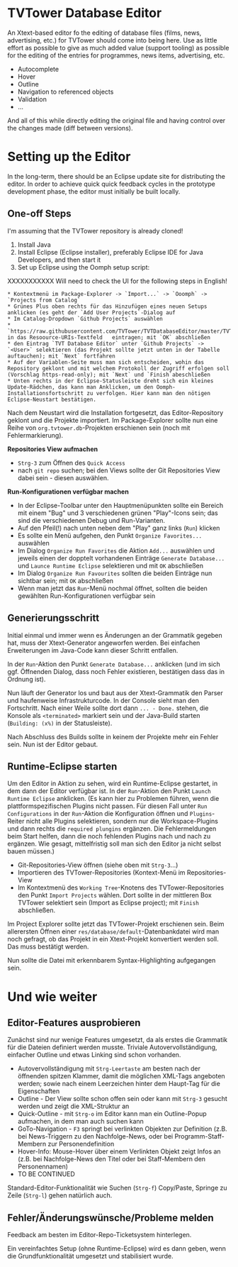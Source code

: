 # TVTower Database Editor

An Xtext-based editor fo the editing of database files (films, news, advertising, etc.) for TVTower should come into being here. Use as little effort as possible to give as much added value (support tooling) as possible for the editing of the entries for programmes, news items, advertising, etc.

* Autocomplete
* Hover
* Outline
* Navigation to referenced objects
* Validation
* ...

And all of this while directly editing the original file and having control over the changes made (diff between versions).

# Setting up the Editor

In the long-term, there should be an Eclipse update site for distributing the editor. In order to achieve quick quick feedback cycles in the prototype development phase, the editor must initially be built locally.

## One-off Steps

I'm assuming that the TVTower repository is already cloned!

1. Install Java
2. Install Eclipse (Eclipse installer), preferably Eclipse IDE for Java Developers, and then start it
3. Set up Eclipse using the Oomph setup script:

XXXXXXXXXXX Will need to check the UI for the following steps in English!

    * Kontextmenü im Package-Explorer -> `Import...` -> `Ooomph` -> `Projects from Catalog`
    * Grünes Plus oben rechts für das Hinzufügen eines neuen Setups anklicken (es geht der `Add User Projects`-Dialog auf
    * Im Catalog-Dropdown `Github Projects` auswählen
    * `https://raw.githubusercontent.com/TVTower/TVTDatabaseEditor/master/TVTDbEditor.setup` in das Resoource-URIs-Textfeld   eintragen; mit `OK` abschließen
    * den Eintrag `TVT Database Editor` unter `Github Projects` -> `<User>` selektieren (das Projekt sollte jetzt unten in der Tabelle auftauchen); mit `Next` fortfahren
    * Auf der Variablen-Seite muss man sich entscheiden, wohin das Repository geklont und mit welchem Protokoll der Zugriff erfolgen soll (Vorschlag https-read-only); mit `Next` und `Finish`abeschließen
    * Unten rechts in der Eclipse-Statusleiste dreht sich ein kleines Update-Rädchen, das kann man Anklicken, um den Oomph-Installationsfortschritt zu verfolgen. Hier kann man den nötigen Eclipse-Neustart bestätigen.

Nach dem Neustart wird die Installation fortgesetzt, das Editor-Repository geklont und die Projekte importiert. Im Package-Explorer sollte nun eine Reihe von `org.tvtower.db`-Projekten erschienen sein (noch mit Fehlermarkierung).

**Repositories View aufmachen**
* `Strg-3` zum Öffnen des `Quick Access`
* nach `git repo` suchen; bei den Views sollte der Git Repositories View dabei sein - diesen auswählen.

**Run-Konfigurationen verfügbar machen**
* In der Eclipse-Toolbar unter den Hauptmenüpunkten sollte ein Bereich mit einem "Bug" und 3 verschiedenen grünen "Play"-Icons sein; das sind die verschiedenen Debug und Run-Varianten.
* Auf den Pfeil(!) nach unten neben dem "Play" ganz links (`Run`) klicken
* Es sollte ein Menü aufgehen, den Punkt `Organize Favorites...` auswählen
* Im Dialog `Organize Run Favorites` die Aktion `Add...` auswählen und jeweils einen der dopptelt vorhandenen Einträge `Generate Database...` und `Launce Runtime Eclipse` selektieren und mit `OK` abschließen
* Im Dialog `Organize Run Favourites` sollten die beiden Einträge nun sichtbar sein; mit `OK` abschließen
* Wenn man jetzt das `Run`-Menü nochmal öffnet, sollten die beiden gewählten Run-Konfigurationen verfügbar sein

## Generierungsschritt

Initial einmal und immer wenn es Änderungen an der Grammatik gegeben hat, muss der Xtext-Generator angeworfen werden.
Bei einfachen Erweiterungen im Java-Code kann dieser Schritt entfallen.

In der `Run`-Aktion den Punkt `Generate Database...` anklicken (und im sich ggf. Öffnenden Dialog, dass noch Fehler existieren, bestätigen dass das in Ordnung ist).

Nun läuft der Generator los und baut aus der Xtext-Grammatik den Parser und haufenweise Infrastrukturcode. In der Console sieht man den Fortschritt. Nach einer Weile sollte dort dann `... - Done.` stehen, die Konsole als `<terminated>` markiert sein und der Java-Build starten (`Building: (x%)` in der Statusleiste).

Nach Abschluss des Builds sollte in keinem der Projekte mehr ein Fehler sein. Nun ist der Editor gebaut.

## Runtime-Eclipse starten

Um den Editor in Aktion zu sehen, wird ein Runtime-Eclipse gestartet, in dem dann der Editor verfügbar ist.
In der `Run`-Aktion den Punkt `Launch Runtime Eclipse` anklicken.
(Es kann hier zu Problemen führen, wenn die plattformspezifischen Plugins nicht passen.
Für diesen Fall unter `Run Configurations` in der `Run`-Aktion die Konfiguration öffnen und `Plugins`-Reiter nicht alle Plugins selektieren, sondern nur die Workspace-Plugins und dann rechts die `required plungins` ergänzen.
Die Fehlermeldungen beim Start helfen, dann die noch fehlenden Plugins nach und nach zu ergänzen.
Wie gesagt, mittelfristig soll man sich den Editor ja nicht selbst bauen müssen.)

* Git-Repositories-View öffnen (siehe oben mit `Strg-3`...)
* Importieren des TVTower-Repositories (Kontext-Menü im Repositories-View
* Im Kontextmenü des `Working Tree`-Knotens des TVTower-Repositories den Punkt `Import Projects` wählen. Dort sollte in der mittleren Box TVTower selektiert sein (Import as Eclipse project); mit `Finish` abschließen.

Im Project Explorer sollte jetzt das TVTower-Projekt erschienen sein.
Beim allerersten Öffnen einer `res/database/default`-Datenbankdatei wird man noch gefragt, ob das Projekt in ein Xtext-Projekt konvertiert werden soll.
Das muss bestätigt werden.

Nun sollte die Datei mit erkennbarem Syntax-Highlighting aufgegangen sein.

# Und wie weiter

## Editor-Features ausprobieren

Zunächst sind nur wenige Features umgesetzt, da als erstes die Grammatik für die Dateien definiert werden musste.
Triviale Autovervollständigung, einfacher Outline und etwas Linking sind schon vorhanden.

* Autovervollständigung mit `Strg-Leertaste` am besten nach der öffnenden spitzen Klammer, damit die möglichen XML-Tags angeboten werden; sowie nach einem Leerzeichen hinter dem Haupt-Tag für die Eigenschaften
* Outline - Der View sollte schon offen sein oder kann mit `Strg-3` gesucht werden und zeigt die XML-Struktur an
* Quick-Outline - mit `Strg-o` im Editor kann man ein Outline-Popup aufmachen, in dem man auch suchen kann
* GoTo-Navigation - `F3` springt bei verlinkten Objekten zur Definition (z.B. bei News-Triggern zu den Nachfolge-News, oder bei Programm-Staff-Membern zur Personendefinition
* Hover-Info: Mouse-Hover über einem Verlinkten Objekt zeigt Infos an (z.B. bei Nachfolge-News den Titel oder bei Staff-Membern den Personennamen)
* TO BE CONTINUED

Standard-Editor-Funktionalität wie Suchen (`Strg-f`) Copy/Paste, Springe zu Zeile (`Strg-l`) gehen natürlich auch.

## Fehler/Änderungswünsche/Probleme melden

Feedback am besten im Editor-Repo-Ticketsystem hinterlegen.

Ein vereinfachtes Setup (ohne Runtime-Eclipse) wird es dann geben, wenn die Grundfunktionalität umgesetzt und stabilisiert wurde.
